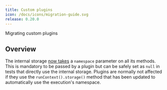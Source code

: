 ```yaml
---
title: Custom plugins
icon: /docs/icons/migration-guide.svg
release: 0.20.0
---
```


Migrating custom plugins

## Overview

The internal storage [now takes](https://github.com/kestra-io/kestra/pull/6022) a `namespace` parameter on all its methods. This is mandatory to be passed by a plugin but can be safely set as `null` in tests that directly use the internal storage. Plugins are normally not affected if they use the `runContext().storage()` method that has been updated to automatically use the execution's namespace.

